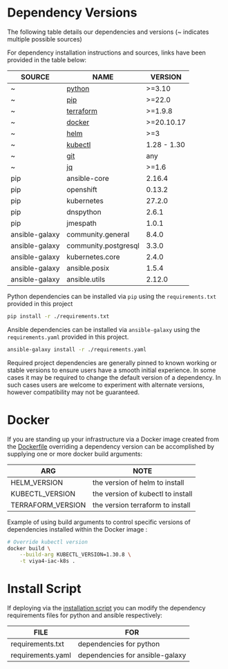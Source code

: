 # Dependency Versions

The following table details our dependencies and versions (~ indicates multiple possible sources)

For dependency installation instructions and sources, links have been provided in the table below:

| SOURCE         | NAME                                                                                                                                           | VERSION     |
|----------------|------------------------------------------------------------------------------------------------------------------------------------------------|-------------|
| ~              | [python](https://www.python.org/downloads/)                                                                                                    | >=3.10      |
| ~              | [pip](https://packaging.python.org/en/latest/guides/installing-using-linux-tools/#installing-pip-setuptools-wheel-with-linux-package-managers) | >=22.0      |
| ~              | [terraform](https://www.terraform.io/downloads)                                                                                                | >=1.9.8     |
| ~              | [docker](https://docs.docker.com/engine/install/)                                                                                              | >=20.10.17  |
| ~              | [helm](https://helm.sh/docs/intro/install/)                                                                                                    | >=3         |
| ~              | [kubectl](https://kubernetes.io/docs/tasks/tools/)                                                                                             | 1.28 - 1.30 |
| ~              | [git](https://git-scm.com/book/en/v2/Getting-Started-Installing-Git)                                                                           | any         |
| ~              | [jq](https://jqlang.github.io/jq/download/)                                                                                                    | >=1.6       |
| pip            | ansible-core                                                                                                                                   | 2.16.4      |
| pip            | openshift                                                                                                                                      | 0.13.2      |
| pip            | kubernetes                                                                                                                                     | 27.2.0      |
| pip            | dnspython                                                                                                                                      | 2.6.1       |
| pip            | jmespath                                                                                                                                       | 1.0.1       |
| ansible-galaxy | community.general                                                                                                                              | 8.4.0       |
| ansible-galaxy | community.postgresql                                                                                                                           | 3.3.0       |
| ansible-galaxy | kubernetes.core                                                                                                                                | 2.4.0       |
| ansible-galaxy | ansible.posix                                                                                                                                  | 1.5.4       |
| ansible-galaxy | ansible.utils                                                                                                                                  | 2.12.0      |

Python dependencies can be installed via `pip` using the `requirements.txt` provided in this project

```bash
pip install -r ./requirements.txt 
```

Ansible dependencies can be installed via `ansible-galaxy` using the `requirements.yaml` provided in this project.

```bash
ansible-galaxy install -r ./requirements.yaml
```

Required project dependencies are generally pinned to known working or stable versions to ensure users have a smooth initial experience. In some cases it may be required to change the default version of a dependency. In such cases users are welcome to experiment with alternate versions, however compatibility may not be guaranteed.

# Docker

If you are standing up your infrastructure via a Docker image created from the [Dockerfile](../../Dockerfile) overriding a dependency version can be accomplished by supplying one or more docker build arguments:

| ARG               | NOTE                              |
|-------------------|-----------------------------------|
| HELM_VERSION      | the version of helm to install    |
| KUBECTL_VERSION   | the version of kubectl to install |
| TERRAFORM_VERSION | the version terraform to install  |

Example of using build arguments to control specific versions of dependencies installed within the Docker image :
```bash
# Override kubectl version
docker build \
	--build-arg KUBECTL_VERSION=1.30.8 \
	-t viya4-iac-k8s .
```

# Install Script

If deploying via the [installation script](./ScriptUsage.md) you can modify the dependency requirements files for python and ansible respectively:

| FILE              | FOR                             |
|-------------------|---------------------------------|
| requirements.txt  | dependencies for python         |
| requirements.yaml | dependencies for ansible-galaxy |

